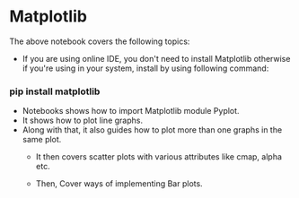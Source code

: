 # Matplotlib
The above notebook covers the following topics:
* If you are using online IDE, you don't need to install Matplotlib otherwise if you're using in your system, install by using following command:
### pip install matplotlib
* Notebooks shows how to import Matplotlib module Pyplot.
* It shows how to plot line graphs.
  <img src = "">
* Along with that, it also guides how to plot more than one graphs in the same plot.
  <img src = "" >
  * It then covers scatter plots with various attributes like cmap, alpha etc.
    <img src = "" >
    
  * Then, Cover ways of implementing Bar plots.
